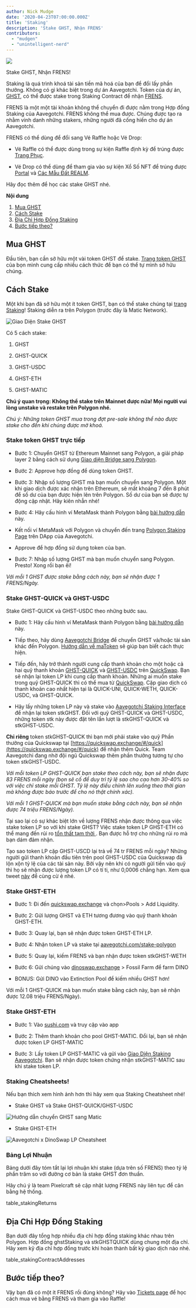 ```yaml
---
author: Nick Mudge
date: '2020-04-23T07:00:00.000Z'
title: 'Staking'
description: 'Stake GHST, Nhận FRENS'
contributors:
  - "mudgen"
  - "unintelligent-nerd"
---
```



<div class="headerImageContainer">
<img class="headerImage" src="/staking/staking.png">
<p class="headerImageText">Stake GHST, Nhận FRENS!</p>
</div>

Staking là quá trình khoá tài sản tiền mã hoá của bạn để đổi lấy phần thưởng. Không có gì khác biệt trong dự án Aavegotchi. Token của dự án, [GHST](/posts/ghst), có thể được stake trong Staking Contract để nhận [FRENS](/posts/glossary#frens).

FRENS là một một tài khoản không thể chuyển đi được nằm trong Hợp đồng Staking của Aavegotchi. FRENS không thể mua được. Chúng được tạo ra nhằm vinh danh những stakers, những người đã cống hiến cho dự án Aavegotchi.

FRENS có thể dùng để đổi sang Vé Raffle hoặc Vé Drop:

* Vé Raffle có thể được dùng trong sự kiện Raffle định kỳ để trúng được [Trang Phục](/wearables).

* Vé Drop có thể dùng để tham gia vào sự kiện Xổ Số NFT để trúng được [Portal](/portals) và [Các Mẫu Đất REALM](/metaverse).

Hãy đọc thêm để học các stake GHST nhé.

<div class="contentsBox">

**Nội dung**

<ol>
<li><a href=#purchasing-ghst>Mua GHST</a></li>
<li><a href=#how-to-stake>Cách Stake</a></li>
<li><a href=#staking-contract-addresses>Địa Chỉ Hợp Đồng Staking</a></li>
<li><a href=#what-s-next->Bước tiếp theo?</a></li>
</ol>

</div>

## Mua GHST
Đầu tiên, bạn cần sở hữu một vài token GHST để stake. [Trang token GHST](/posts/ghst) của bọn mình cung cấp nhiều cách thức để bạn có thể tự mình sở hữu chúng.

## Cách Stake
Một khi bạn đã sở hữu một ít token GHST, bạn có thể stake chúng tại [trang Staking](https://aavegotchi.com/stake-polygon)! Staking diễn ra trên Polygon (trước đây là Matic Network).

<img class = "bodyImage" src = "/staking/ghst-staking-ui.png" alt = "Giao Diện Stake GHST" />

Có 5 cách stake:

1. GHST

2. GHST-QUICK

3. GHST-USDC

4. GHST-ETH

5. GHST-MATIC

**Chú ý quan trọng: Không thể stake trên Mainnet được nữa! Mọi người vui lòng unstake và restake trên Polygon nhé.**

*Chú ý: Những token GHST mua trong đợt pre-sale không thể nào được stake cho đến khi chúng được mở khoá.*

### Stake token GHST trực tiếp

* Bước 1: Chuyển GHST từ Ethereum Mainnet sang Polygon, a giải pháp layer 2 bằng cách sử dụng [Giao diện Bridge sang Polygon](https://aavegotchi.com/bridge).

* Bước 2: Approve hợp đồng để dùng token GHST.

* Bước 3: Nhập số lượng GHST mà bạn muốn chuyển sang Polygon. Một khi giao dịch được xác nhận trên Ethereum, sẽ mất khoảng 7 đến 8 phút để số dư của bạn được hiện lên trên Polygon. Số dư của bạn sẽ được tự động cập nhật. Hãy kiên nhẫn nhé!

* Bước 4: Hãy cấu hình ví MetaMask thành Polygon bằng [bài hướng dẫn](/polygon) này.

* Kết nối ví MetaMask với Polygon và chuyển đến trang [Polygon Staking Page](https://aavegotchi.com/stake-polygon) trên DApp của Aavegotchi.

* Approve để hợp đồng sử dụng token của bạn.

* Bước 7: Nhập số lượng GHST mà bạn muốn chuyển sang Polygon. Presto! Xong rồi bạn êi!

*Với mỗi 1 GHST được stake bằng cách này, bạn sẽ nhận được 1 FRENS/Ngày.*

### Stake GHST-QUICK và GHST-USDC

Stake GHST-QUICK và GHST-USDC theo những bước sau.

* Bước 1: Hãy cấu hình ví MetaMask thành Polygon bằng [bài hướng dẫn](/polygon) này.

* Tiếp theo, hãy dùng [Aavegotchi Bridge](https://aavegotchi.com/bridge) để chuyển GHST và/hoặc tài sản khác đến Polygon. [Hướng dẫn về maToken](/matokens) sẽ giúp bạn biết cách thực hiện.

* Tiếp đến, hãy trở thành người cung cấp thanh khoản cho một hoặc cả hai quỹ thanh khoản [GHST-QUICK](https://info.quickswap.exchange/pair/0x8b1fd78ad67c7da09b682c5392b65ca7caa101b9) và [GHST-USDC](https://info.quickswap.exchange/pair/0x096c5ccb33cfc5732bcd1f3195c13dbefc4c82f4) trên [QuickSwap](https://quickswap.exchange). Bạn sẽ nhận lại token LP khi cung cấp thanh khoản. Những ai muốn stake trong quỹ GHST-QUICK thì có thể mua từ [QuickSwap](https://quickswap.exchange). Cặp giao dịch có thanh khoản cao nhất hiện tại là QUICK-UNI, QUICK-WETH, QUICK-USDC, và GHST-QUICK.

* Hãy lấy những token LP này và stake vào [Aavegotchi Staking Interface](https://aavegotchi.com/stake-polygon) để nhận lại token stkGHST. Đối với quỹ GHST-QUICK và GHST-USDC, những token stk này được đặt tên lần lượt là stkGHST-QUICK và stkGHST-USDC.

**Chỉ riêng** token stkGHST-QUICK thì bạn mới phải stake vào quỹ Phần thưởng của Quickswap tại [https://quickswap.exchange/#/quick](https://quickswap.exchange/#/quick) để nhận thêm Quick. Team Aavegotchi đang nhờ đội ngũ Quickswap thêm phần thưởng tương tự cho token stkGHST-USDC.

*Với mỗi token LP GHST-QUICK bạn stake theo cách này, bạn sẽ nhận được 83 FRENS mỗi ngày (bọn sẽ cố để duy trì tỷ lệ sao cho cao hơn 30-40% so với việc chỉ stake mỗi GHST. Tỷ lệ này điều chỉnh lên xuống theo thời gian mà không được báo trước để cho nó thật chính xác).*

*Với mỗi 1 GHST-QUICK mà bạn muốn stake bằng cách này, bạn sẽ nhận được 74 triệu FRENS/Ngày).*

Tại sao lại có sự khác biệt lớn về lượng FRENS nhận được thông qua việc stake token LP so với khi stake GHST? Việc stake token LP GHST-ETH có thể mang đến rủi ro [tổn thất tạm thời ](/glossary#impermanent-loss). Bạn được hỗ trợ cho những rủi ro mà bạn dám đảm nhận.

Tạo sao token LP cặp GHST-USCD lại trả về 74 tr FRENS mỗi ngày? Những người gửi thanh khoản đầu tiên trên pool GHST-USDC của Quickswap đã lộn xộn tỷ lệ của các tài sản này. Bởi vậy nên khi có người gửi tiền vào quỹ thì họ sẽ nhận được lượng token LP có tí ti, như 0,0006 chẳng hạn. Xem qua tweet [này](https://twitter.com/coderdannn/status/1362423402871447554) để cùng cừ ẻ nhé.

### Stake GHST-ETH

* Bước 1: Đi đến [quickswap.exchange](https://quickswap.exchange/) và chọn>Pools > Add Liquidity.

* Bước 2: Gửi lượng GHST và ETH tương đương vào quỹ thanh khoản GHST-ETH.

* Bước 3: Quay lại, bạn sẽ nhận được token GHST-ETH LP.

* Bước 4: Nhận token LP và stake tại [aavegotchi.com/stake-polygon](https://aavegotchi.com/stake-polygon)

* Bước 5: Quay lại, kiếm FRENS và bạn nhận được token stkGHST-WETH

* Bước 6: Gửi chúng vào [dinoswap.exchange](https://dinoswap.exchange/) > Fossil Farm để farm DINO

* BONUS: Gửi DINO vào Extinction Pool để kiếm nhiều GHST hơn!

Với mỗi 1 GHST-QUICK mà bạn muốn stake bằng cách này, bạn sẽ nhận được 12.08 triệu FRENS/Ngày).

### Stake GHST-ETH

* Bước 1: Vào [sushi.com](https://sushi.com/) và truy cập vào app

* Bước 2: Thêm thanh khoản cho pool GHST-MATIC. Đổi lại, bạn sẽ nhận được token LP GHST-MATIC

* Bước 3: Lấy token LP GHST-MATIC và gửi vào [Giao Diện Staking Aavegotchi](https://aavegotchi.com/stake-polygon). Bạn sẽ nhận được token chứng nhận stkGHST-MATIC sau khi stake token LP.

### Staking Cheatsheets!

Nếu bạn thích xem hình ảnh hơn thì hãy xem qua Staking Cheatsheet nhé!

* Stake GHST và Stake GHST-QUICK/GHST-USDC

<img class = "bodyImage" src = "/staking/GHST-to-Matic-Cheatsheet.png" alt = "Hướng dẫn chuyển GHST sang Matic" />

* Stake GHST-ETH

<img class = "bodyImage" src = "/staking/aavegotchi-dinoswap-lp-cheatsheet.png" alt = "Aavegotchi x DinoSwap LP Cheatsheet" />

### Bảng Lợi Nhuận

Bảng dưới đây tóm tắt lại lợi nhuận khi stake (dựa trên số FRENS) theo tỷ lệ phần trăm so với đường cơ bản là stake GHST đơn thuần.

Hãy chú ý là team Pixelcraft sẽ cập nhật lượng FRENS này liên tục để cân bằng hệ thống.

table_stakingReturns

## Địa Chỉ Hợp Đồng Staking

Bạn dưới đây tổng hợp nhiều địa chỉ hợp đồng staking khác nhau trên Polygon. Hợp đồng ghstStaking và stkGHSTQUICK dùng chung một địa chỉ. Hãy xem kỹ địa chỉ hợp đồng trước khi hoàn thành bất kỳ giao dịch nào nhé.

table_stakingContractAddresses

## Bước tiếp theo?

Vậy bạn đã có một ít FRENS rồi đúng không? Hãy vào [Tickets page](/tickets) để học cách mua vé bằng FRENS và tham gia vào Raffle!